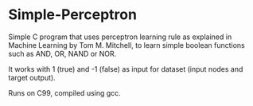 # Simple-Perceptron
Simple C program that uses perceptron learning rule as explained in Machine Learning by Tom M. Mitchell,
to learn simple boolean functions such as AND, OR, NAND or NOR.

It works with 1 (true) and -1 (false) as input for dataset (input nodes and target output).

Runs on C99, compiled using gcc.
